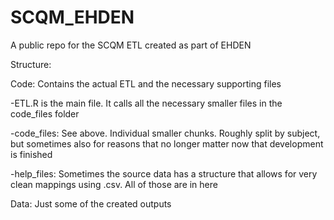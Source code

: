 # SCQM_EHDEN
A public repo for the SCQM ETL created as part of EHDEN

Structure:

Code: Contains the actual ETL and the necessary supporting files
    
-ETL.R is the main file. It calls all the necessary smaller files in the code_files folder

-code_files: See above. Individual smaller chunks. Roughly split by subject, but sometimes also for reasons that no longer matter now that development is finished

-help_files: Sometimes the source data has a structure that allows for very clean mappings using .csv. All of those are in here

Data: Just some of the created outputs
  
